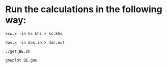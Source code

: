 # Run the calculations in the following way:

`kcw.x -in kc.khi > kc.kho`

`dos.x -in dos.in > dos.out`

`./get_BE.sh`

`gnuplot BE.gnu`
